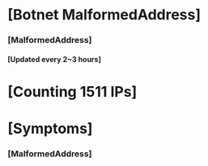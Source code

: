 # [Botnet MalformedAddress]
### [MalformedAddress]
#### [Updated every 2~3 hours]

# [Counting 1511 IPs]

# [Symptoms] 
###   [MalformedAddress]
